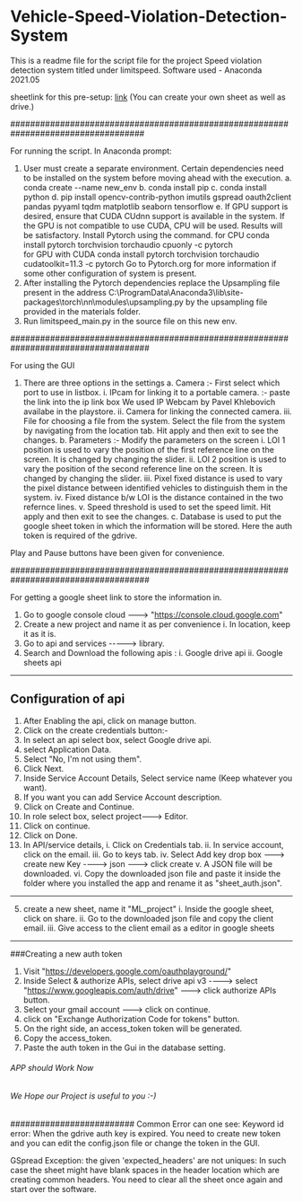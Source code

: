 # Vehicle-Speed-Violation-Detection-System
This is a readme file for the script file for the project Speed violation detection system titled under limitspeed.
Software used - Anaconda 2021.05

sheetlink for this pre-setup: [link](https://docs.google.com/spreadsheets/d/120zxpm-IhVyBIDIkPdu8WuEHvbtunJud87ju9lOU5Lk/edit#gid=0)
(You can create your own sheet as well as drive.)

###################################################################################

For running the script. In Anaconda prompt:
1. User must create a separate environment. Certain dependencies need to be installed on the system before moving ahead with the execution.
	a. conda create --name new_env
	b. conda install pip
	c. conda install python
	d. pip install opencv-contrib-python imutils gspread oauth2client pandas pyyaml tqdm matplotlib seaborn tensorflow
	e. If GPU support is desired, ensure that CUDA CUdnn support is available in the system. If the GPU is not compatible to use CUDA, CPU will be used. Results will be satisfactory.
	 Install Pytorch using the command.
	 for CPU
	 conda install pytorch torchvision torchaudio cpuonly -c pytorch  
       for GPU with CUDA
       conda install pytorch torchvision torchaudio cudatoolkit=11.3 -c pytorch
	 Go to Pytorch.org for more information if some other configuration of system is present.
2. After installing the Pytorch dependencies replace the Upsampling file present in the address C:\ProgramData\Anaconda3\lib\site-packages\torch\nn\modules\upsampling.py by the upsampling file provided in the materials folder.
3. Run limitspeed_main.py in the source file on this new env.

####################################################################################

For using the GUI
1. There are three options in the settings 
   a. Camera :- First select which port to use in listbox.
		    i. IPcam for linking it to a portable camera. :- paste the link into the ip link box 
			 We used IP Webcam by Pavel Khlebovich availabe in the playstore.
		    ii. Camera for linking the connected camera.
		    iii. File for choosing a file from the system. Select the file from the system by navigating from the location tab.
	 Hit apply and then exit to see the changes.
   b. Parameters :- Modify the parameters on the screen
		     i. LOI 1 position is used to vary the position of the first reference line on the screen. It is changed by changing the slider.
		     ii. LOI 2 position is used to vary the position of the second reference line on the screen. It is changed by changing the slider.
		     iii. Pixel fixed distance is used to vary the pixel distance between identified vehicles to distinguish them in the system.
		     iv. Fixed distance b/w LOI is the distance contained in the two refernce lines.
			v. Speed threshold is used to set the speed limit.
	   Hit apply and then exit to see the changes.
   c. Database is used to put the google sheet token in which the information will be stored. Here the auth token is required of the gdrive.

Play and Pause buttons have been given for convenience.

####################################################################################

For getting a google sheet link to store the information in.

1. Go to google console cloud ---> "https://console.cloud.google.com"
2. Create a new project and name it as per convenience
	i. In location, keep it as it is.
3. Go to api and services -----> library.
4. Search and Download the following apis :
	i. Google drive api
  	ii. Google sheets api

----------------------------------------------

## Configuration of api ##

1. After Enabling the api, click on manage button.
2. Click on the create credentials button:-
3. In select an api select box, select Google drive api.
4. select Application Data.
5. Select "No, I'm not using them".
6. Click Next.
8. Inside Service Account Details, Select service name (Keep whatever you want).
9. If you want you can add Service Account description.
10. Click on Create and Continue.
11. In role select box, select project---> Editor.
12. Click on continue.
13. Click on Done.
14. In API/service details, 
	i. Click on Credentials tab.
	ii. In service account, click on the email.
	iii. Go to keys tab.
	iv. Select Add key drop box ---> create new Key ----> json ---> click create
	v. A JSON file will be downloaded.
	vi. Copy the downloaded json file and paste it inside the folder where you installed the app and rename it as "sheet_auth.json".

--------------------------------------


5. create a new sheet, name it "ML_project"
	i. Inside the google sheet, click on share.
	ii. Go to the downloaded json file and copy the client email.
 	iii. Give access to the client email as a editor in google sheets


--------------------------------------

###Creating a new auth token
1. Visit "https://developers.google.com/oauthplayground/"
2. Inside Select & authorize APIs, select drive api v3 ----> select "https://www.googleapis.com/auth/drive" ---> click authorize APIs button.
3. Select your gmail account ---> click on continue.
4. click on "Exchange Authorization Code for tokens" button.
5. On the right side, an access_token token will be generated.
6. Copy the access_token.
7. Paste the auth token in the Gui in the database setting.

###### APP should Work Now ########
###### We Hope our Project is useful to you :-) #####

#########################
Common Error can one see:
Keyword id error:
When the gdrive auth key is expired.
 You need to create new token and you can edit the config.json file or change the token in the GUI.

GSpread Exception: the given 'expected_headers' are not uniques:
In such case the sheet might have blank spaces in the header location which are creating common headers.
You need to clear all the sheet once again and start over the software.
